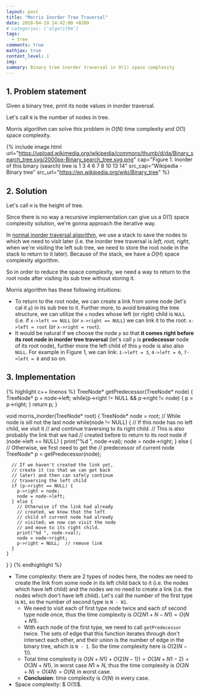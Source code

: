 ```yaml
---
layout: post
title: "Morris Inorder Tree Traversal"
date: 2018-04-19 14:42:00 +0200
# categories: ['algorithm']
tags:
  - tree
comments: true
mathjax: true
content_level: 1
img:
summary: Binary tree inorder traversal in O(1) space complexity
---
```


## **1. Problem statement**
Given a binary tree, print its node values in inorder traversal.

Let's call `N` is the number of nodes in tree. 

Morris algorithm can solve this problem in $O(N)$ time complexity and $O(1)$ space complexity.

{% include image.html
  url="https://upload.wikimedia.org/wikipedia/commons/thumb/d/da/Binary_search_tree.svg/2000px-Binary_search_tree.svg.png"
  cap="Figure 1. Inorder of this binary (search) tree is 1 3 4 6 7 8 10 13 14"
  src_cap="Wikipedia - Binary tree"
  src_url="https://en.wikipedia.org/wiki/Binary_tree"
%}

## **2. Solution**

Let's call `H` is the height of tree.

Since there is no way a recursive implementation can give us a O(1) space complexity solution, we're gonna approach the iterative way.

In [normal inorder traversal algorithm](https://nhannguyen95.github.io/inorder-traversal-binary-tree/), we use a stack to save the nodes to which we need to visit later (i.e. the inorder tree traversal is _left, root, right_, when we're visiting the left sub tree, we need to store the root node in the stack to return to it later). Because of the stack, we have a $O(H)$ space complexity algorithm.

So in order to reduce the space complexity, we need a way to return to the root node after visiting its sub tree without storing it.

Morris algorithm has these following intuitions:
* To return to the root node, we can create a link from some node (let's cal it `p`) in its sub tree to it. Further more, to avoid breaking the tree structure, we can utilize the `x` nodes whose left (or right) child is `NULL` (i.e. if `x->left == NULL` (or `x->right == NULL`) we can link it to the root: `x->left = root` (or `x->right = root`).
* It would be natural if we choose the node `p` so that **it comes right before its root node in inorder tree traversal** (let's call `p` is 	**predecessor** node of its root node), further more the left child of this `p` node is also also `NULL`. For example in Figure 1, we can link: `1->left = 3`, `4->left = 6`, `7->left = 8` and so on.

## **3. Implementation**

{% highlight c++ linenos %}
TreeNode* getPredecessor(TreeNode* node) {
  TreeNode* p = node->left;
  while(p->right != NULL && p->right != node) {
    p = p->right;
  }
  return p;
}

void morris_inorder(TreeNode* root) {
  TreeNode* node = root;
  // While node is sill not the last node
  while(node != NULL) { 
    // If this node has no left child, we visit it
    // and continue traversing to its right child.
    // This is also probably the link that we had
    // created before to return to its root node
    if (node->left == NULL) {
      print("%d ", node->val);
      node = node->right;
    } else {
      // Otherwise, we first need to get the
      // predecessor of current node
      TreeNode* p = getPredecessor(node);
      
      // If we haven't created the link yet,
      // create it (so that we can get back
      // later) and then can safely continue
      // traversing the left child
      if (p->right == NULL) {
        p->right = node;
        node = node->left;
      } else {
        // Otherwise if the link had already 
        // created, we know that the left
        // child of current node had already
        // visited; we now can visit the node
        // and move to its right child.
        print("%d ", node->val);
        node = node->right;
        p->right = NULL;  // remove link
      }
    }
  }
}
{% endhighlight %}


* Time complexity: there are 2 types of nodes here, the nodes we need to create the link from some node in its left child back to it (i.e. the nodes which have left child) and the nodes we no need to create a link (i.e. the nodes which don't have left child). Let's call the number of the first type is `N1`, so the number of second type is `N - N1`.
  * We need to visit each of first type node twice and each of second type node once, thus the time complexity is $O(2N1 + N - N1) = O(N + N1)$.
  * With each node of the first type, we need to call `getPredecessor` twice. The sets of edge that this function iterates through don't intersect each other, and their union is the number of edge in the binary tree, which is `N - 1`. So the time complexity here is $O(2(N-1))$.
  * Total time complexity is $O(N+N1) + O(2(N-1)) = O(3N + N1 -2) = O(3N + N1)$, in worst case $N1 \approx N$, thus the time complexity is $O(3N + N) = O(4N) = O(N)$ in worst case.
  * **Conclusion**: time complexity is $O(N)$ in every case.
* Space complexity: $ O(1)$.
